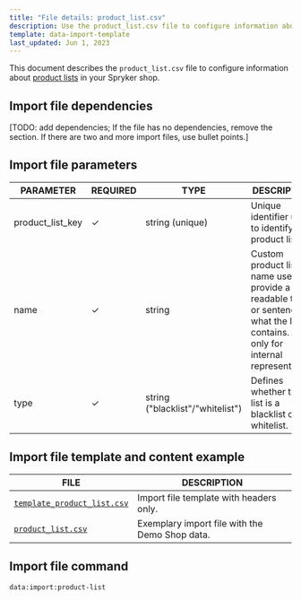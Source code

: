```yaml
---
title: "File details: product_list.csv"
description: Use the product_list.csv file to configure information about product lists in your Spryker shop.
template: data-import-template
last_updated: Jun 1, 2023
---
```


This document describes the `product_list.csv` file to configure information about [product lists](https://docs.spryker.com/docs/pbc/all/product-information-management/202212.0/base-shop/feature-overviews/product-lists-feature-overview.html) in your Spryker shop.

## Import file dependencies

[TODO: add dependencies; If the file has no dependencies, remove the section. If there are two and more import files, use bullet points.]

## Import file parameters

| PARAMETER | REQUIRED |  TYPE | DESCRIPTION |
| --- | --- | --- | --- |
| product_list_key | &check; | string (unique) | Unique identifier used to identify a product list. |
|name|&check;|string|Custom product list name used to provide a readable title or sentence of what the list contains. Used only for internal representation.|
|type|&check;|string ("blacklist"/"whitelist")|Defines whether the list is a blacklist or a whitelist.|

## Import file template and content example

| FILE | DESCRIPTION |
|---|---|
| [`template_product_list.csv`](https://spryker.s3.eu-central-1.amazonaws.com/docs/pbc/all/product-information-management/base-shop/import-and-export-data/file-details-product-list.csv.md/template_product_list.csv)| Import file template with headers only. |
| [`product_list.csv`](https://spryker.s3.eu-central-1.amazonaws.com/docs/pbc/all/product-information-management/base-shop/import-and-export-data/file-details-product-list.csv.md/product_list.csv) | Exemplary import file with the Demo Shop data. |

## Import file command

```bash
data:import:product-list
```